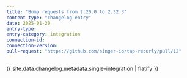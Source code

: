 ```yaml
---
title: "Bump requests from 2.20.0 to 2.32.3"
content-type: "changelog-entry"
date: 2025-01-20
entry-type: 
entry-category: integration
connection-id: 
connection-version: 
pull-request: "https://github.com/singer-io/tap-recurly/pull/12"
---
```

{{ site.data.changelog.metadata.single-integration | flatify }}